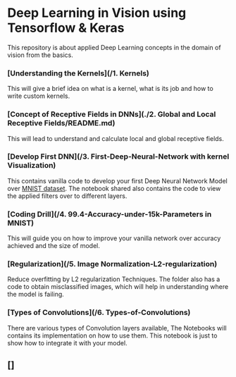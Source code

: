 # Deep Learning in Vision using Tensorflow & Keras

This repository is about applied Deep Learning concepts in the domain of vision from the basics. 

### [Understanding the Kernels](/1. Kernels)

This will give a brief idea on what is a kernel, what is its job and how to write custom kernels. 

### [Concept of Receptive Fields in DNNs](./2. Global and Local Receptive Fields/README.md)

This will lead to understand and calculate local and global receptive fields. 

### [Develop First DNN](/3. First-Deep-Neural-Network with kernel Visualization)

This contains vanilla code to develop your first Deep Neural Network Model over [MNIST dataset](http://yann.lecun.com/exdb/mnist/). The notebook shared also contains the code to view the applied filters over to different layers.

### [Coding Drill](/4. 99.4-Accuracy-under-15k-Parameters in MNIST)

This will guide you on how to improve your vanilla network over accuracy achieved and the size of model. 

### [Regularization](/5. Image Normalization-L2-regularization)

Reduce overfitting by L2 regularization Techniques. The folder also has a code to obtain misclassified images, which will help in understanding where the model is failing.

### [Types of Convolutions](/6. Types-of-Convolutions)

There are various types of Convolution layers available, The Notebooks will contains its implementation on how to use them. This notebook is just to show how to integrate it with your model.

## []
